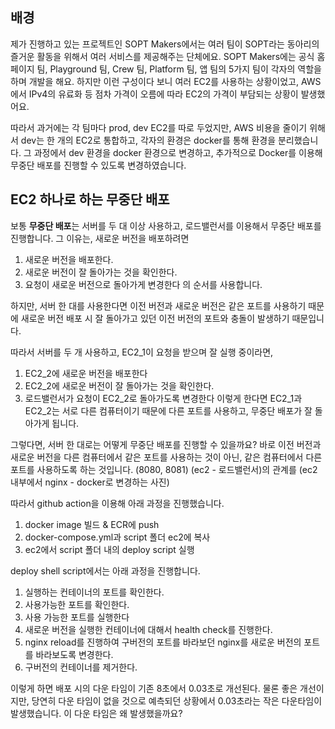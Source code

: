 ## 배경
제가 진행하고 있는 프로젝트인 SOPT Makers에서는 여러 팀이 SOPT라는 동아리의 즐거운 활동을 위해서 여러 서비스를 제공해주는 단체에요.
SOPT Makers에는 공식 홈페이지 팀, Playground 팀, Crew 팀, Platform 팀, 앱 팀의 5가지 팀이 각자의 역할을 하며 개발을 해요.
하지만 이런 구성이다 보니 여러 EC2를 사용하는 상황이었고, AWS에서 IPv4의 유료화 등 점차 가격이 오름에 따라 EC2의 가격이 부담되는 상황이 발생했어요.

따라서 과거에는 각 팀마다 prod, dev EC2를 따로 두었지만, AWS 비용을 줄이기 위해서 dev는 한 개의 EC2로 통합하고, 각자의 환경은 docker를 통해 환경을 분리했습니다.
그 과정에서 dev 환경을 docker 환경으로 변경하고, 추가적으로 Docker를 이용해 무중단 배포를 진행할 수 있도록 변경하였습니다.

## EC2 하나로 하는 무중단 배포
보통 **무중단 배포**는 서버를 두 대 이상 사용하고, 로드밸런서를 이용해서 무중단 배포를 진행합니다.
그 이유는, 새로운 버전을 배포하려면 
1. 새로운 버전을 배포한다. 
2. 새로운 버전이 잘 돌아가는 것을 확인한다.
3. 요청이 새로운 버전으로 돌아가게 변경한다
의 순서를 사용합니다.

하지만, 서버 한 대를 사용한다면 이전 버전과 새로운 버전은 같은 포트를 사용하기 때문에 새로운 버전 배포 시 잘 돌아가고 있던 이전 버전의 포트와 충돌이 발생하기 때문입니다.

따라서 서버를 두 개 사용하고, EC2_1이 요청을 받으며 잘 실행 중이라면,
1. EC2_2에 새로운 버전을 배포한다
2. EC2_2에 새로운 버전이 잘 돌아가는 것을 확인한다.
3. 로드밸런서가 요청이 EC2_2로 돌아가도록 변경한다
이렇게 한다면 EC2_1과 EC2_2는 서로 다른 컴퓨터이기 때문에 다른 포트를 사용하고, 무중단 배포가 잘 돌아가게 됩니다.

그렇다면, 서버 한 대로는 어떻게 무중단 배포를 진행할 수 있을까요?
바로 이전 버전과 새로운 버전을 다른 컴퓨터에서 같은 포트를 사용하는 것이 아닌, 같은 컴퓨터에서 다른 포트를 사용하도록 하는 것입니다. (8080, 8081)
(ec2 - 로드밸런서)의 관계를 (ec2 내부에서 nginx - docker로 변경하는 사진)

따라서 github action을 이용해 아래 과정을 진행했습니다.
1. docker image 빌드 & ECR에 push
2. docker-compose.yml과 script 폴더 ec2에 복사
3. ec2에서 script 폴더 내의 deploy script 실행

deploy shell script에서는 아래 과정을 진행합니다.
1. 실행하는 컨테이너의 포트를 확인한다.
2. 사용가능한 포트를 확인한다.
3. 사용 가능한 포트를 실행한다
4. 새로운 버전을 실행한 컨테이너에 대해서 health check를 진행한다.
5. nginx reload를 진행하여 구버전의 포트를 바라보던 nginx를 새로운 버전의 포트를 바라보도록 변경한다.
6. 구버전의 컨테이너를 제거한다.

이렇게 하면 배포 시의 다운 타임이 기존 8초에서 0.03초로 개선된다.
물론 좋은 개선이지만, 당연히 다운 타임이 없을 것으로 예측되던 상황에서 0.03초라는 작은 다운타임이 발생했습니다.
이 다운 타임은 왜 발생했을까요?

